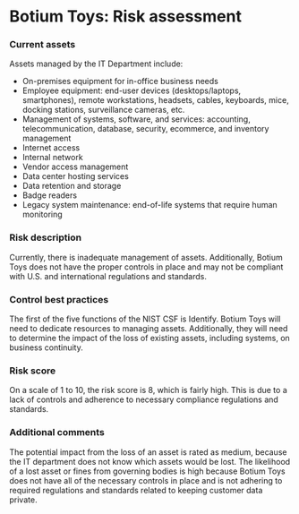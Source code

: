 # Botium Toys: Risk assessment

### Current assets

Assets managed by the IT Department include:
- On-premises equipment for in-office business needs
- Employee equipment: end-user devices (desktops/laptops, smartphones),
remote workstations, headsets, cables, keyboards, mice, docking stations,
surveillance cameras, etc.
- Management of systems, software, and services: accounting,
telecommunication, database, security, ecommerce, and inventory
management
- Internet access
- Internal network
- Vendor access management
- Data center hosting services
- Data retention and storage
- Badge readers
- Legacy system maintenance: end-of-life systems that require human
monitoring

### Risk description

Currently, there is inadequate management of assets. Additionally, Botium Toys does
not have the proper controls in place and may not be compliant with U.S. and
international regulations and standards.
### Control best practices

The first of the five functions of the NIST CSF is Identify. Botium Toys will need to
dedicate resources to managing assets. Additionally, they will need to determine the
impact of the loss of existing assets, including systems, on business continuity.

### Risk score

On a scale of 1 to 10, the risk score is 8, which is fairly high. This is due to a lack of
controls and adherence to necessary compliance regulations and standards.

### Additional comments

The potential impact from the loss of an asset is rated as medium, because the IT
department does not know which assets would be lost. The likelihood of a lost asset or
fines from governing bodies is high because Botium Toys does not have all of the
necessary controls in place and is not adhering to required regulations and standards
related to keeping customer data private.
